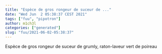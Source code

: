 ```yaml
---
title: "Espèce de gros rongeur de suceur de ..."
date: "Wed Jun  2 05:38:37 CEST 2021"
tags: ["fuu", "pipotron"]
author: m1ch3l
categories: ["generated"]
slug: "fuu/2021-06-02-05:38:37"
---
```


Espèce de gros rongeur de suceur de grumly, raton-laveur vert de poireau
